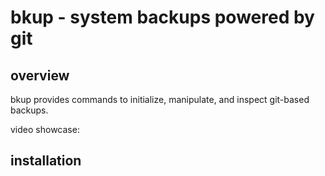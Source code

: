 # bkup - system backups powered by git
## overview
bkup provides commands to initialize, manipulate, and inspect git-based backups.

video showcase:
## installation
